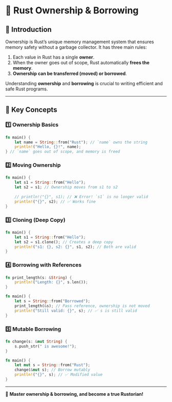 # 🦀 Rust Ownership & Borrowing

## 📖 Introduction
Ownership is Rust’s unique memory management system that ensures memory safety without a garbage collector.
It has three main rules:

1. Each value in Rust has a single **owner**.
2. When the owner goes out of scope, Rust automatically **frees the memory**.
3. **Ownership can be transferred (moved) or borrowed**.

Understanding **ownership** and **borrowing** is crucial to writing efficient and safe Rust programs.

---

## 🎯 Key Concepts

### 1️⃣ Ownership Basics
```rust
fn main() {
    let name = String::from("Rust"); // `name` owns the string
    println!("Hello, {}!", name);
} // `name` goes out of scope, and memory is freed
```

### 2️⃣ Moving Ownership
```rust
fn main() {
    let s1 = String::from("Hello");
    let s2 = s1; // Ownership moves from s1 to s2
    
    // println!("{}", s1); // ❌ Error! `s1` is no longer valid
    println!("{}", s2); // ✅ Works fine
}
```

### 3️⃣ Cloning (Deep Copy)
```rust
fn main() {
    let s1 = String::from("Hello");
    let s2 = s1.clone(); // Creates a deep copy
    println!("s1: {}, s2: {}", s1, s2); // Both are valid
}
```

### 4️⃣ Borrowing with References
```rust
fn print_length(s: &String) {
    println!("Length: {}", s.len());
}

fn main() {
    let s = String::from("Borrowed");
    print_length(&s); // Pass reference, ownership is not moved
    println!("Still valid: {}", s); // ✅ s is still valid
}
```

### 5️⃣ Mutable Borrowing
```rust
fn change(s: &mut String) {
    s.push_str(" is awesome!");
}

fn main() {
    let mut s = String::from("Rust");
    change(&mut s); // Borrow mutably
    println!("{}", s); // ✅ Modified value
}
```

---

🚀 **Master ownership & borrowing, and become a true Rustorian!**

